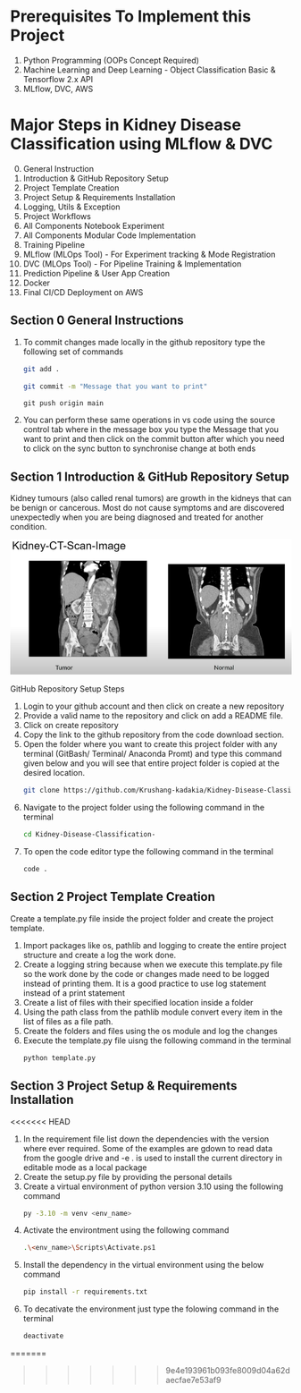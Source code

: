 # Prerequisites To Implement this Project

1. Python Programming (OOPs Concept Required)
2. Machine Learning and Deep Learning - Object Classification Basic & Tensorflow 2.x API
3. MLflow, DVC, AWS

# Major Steps in Kidney Disease Classification using MLflow & DVC

0. General Instruction
1. Introduction & GitHub Repository Setup
2. Project Template Creation
3. Project Setup & Requirements Installation
4. Logging, Utils & Exception
5. Project Workflows
6. All Components Notebook Experiment
7. All Components Modular Code Implementation
8. Training Pipeline
9. MLflow (MLOps Tool) - For Experiment tracking & Mode Registration
10. DVC (MLOps Tool) - For Pipeline Training & Implementation
11. Prediction Pipeline & User App Creation
12. Docker
13. Final CI/CD Deployment on AWS

## Section 0 General Instructions

1. To commit changes made locally in the github repository type the following set of commands
    
    ```bash
    git add .
    ```
    ```bash
    git commit -m "Message that you want to print"
    ```
    ```
    git push origin main
    ```

2. You can perform these same operations in vs code using the source control tab where in the message box you type the Message that you want to print and then click on the commit button after which you need to click on the sync button to synchronise change at both ends

## Section 1 Introduction & GitHub Repository Setup

Kidney tumours (also called renal tumors) are growth in the kidneys that can be benign or cancerous. Most do not cause symptoms and are discovered unexpectedly when you are being diagnosed and treated for another condition.

![Normal vs Tumor](Images\1.png)

GitHub Repository Setup Steps

1. Login to your github account and then click on create a new repository
2. Provide a valid name to the repository and click on add a README file.
3. Click on create repository
4. Copy the link to the github repository from the code download section.
5. Open the folder where you want to create this project folder with any terminal (GitBash/ Terminal/ Anaconda Promt) and type this command given below and you will see that entire project folder is copied at the desired location. 
    ```bash 
    git clone https://github.com/Krushang-kadakia/Kidney-Disease-Classification-.git 
    ``` 
6. Navigate to the project folder using the following command in the terminal 
    ```bash
    cd Kidney-Disease-Classification-
    ```
7. To open the code editor type the following command in the terminal
    ```bash
    code .
    ```

## Section 2 Project Template Creation

Create a template.py file inside the project folder and create the project template.

1. Import packages like os, pathlib and logging to create the entire project structure and create a log the work done.
2. Create a logging string because when we execute this template.py file so the work done by the code or changes made need to be logged instead of printing them. It is a good practice to use log statement instead of a print statement
3. Create a list of files with their specified location inside a folder 
4. Using the path class from the pathlib module convert every item in the list of files as a file path.
5. Create the folders and files using the os module and log the changes
6. Execute the template.py file uisng the following command in the terminal 
    ```bash
    python template.py
    ```

## Section 3 Project Setup & Requirements Installation
<<<<<<< HEAD

1. In the requirement file list down the dependencies with the version where ever required. Some of the examples are gdown to read data from the google drive and -e . is used to install the current directory in editable mode as a local package 
2. Create the setup.py file by providing the personal details 
3. Create a virtual environment of python version 3.10 using the following command
    ```bash
    py -3.10 -m venv <env_name>
    ```
4. Activate the environtment using the following command
    ```bash
    .\<env_name>\Scripts\Activate.ps1
    ```
5. Install the dependency in the virtual environment using the below command
    ```bash
    pip install -r requirements.txt
    ```
6. To decativate the environment just type the folowing command in the terminal
    ```bash
    deactivate
    ```
    
=======
>>>>>>> 9e4e193961b093fe8009d04a62daecfae7e53af9
